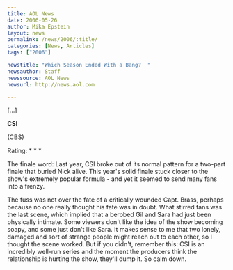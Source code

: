 ```yaml
---
title: AOL News
date: 2006-05-26
author: Mika Epstein
layout: news
permalink: /news/2006/:title/
categories: [News, Articles]
tags: ["2006"]

newstitle: "Which Season Ended With a Bang?  "
newsauthor: Staff  
newssource: AOL News  
newsurl: http://news.aol.com  

---
```


[...]

**CSI**  
  
(CBS)  
  
Rating: \* \* *

The finale word: Last year, CSI broke out of its normal pattern for a two-part finale that buried Nick alive. This year's solid finale stuck closer to the show's extremely popular formula - and yet it seemed to send many fans into a frenzy.

The fuss was not over the fate of a critically wounded Capt. Brass, perhaps because no one really thought his fate was in doubt. What stirred fans was the last scene, which implied that a berobed Gil and Sara had just been physically intimate. Some viewers don't like the idea of the show becoming soapy, and some just don't like Sara.
It makes sense to me that two lonely, damaged and sort of strange people might reach out to each other, so I thought the scene worked. But if you didn't, remember this: CSI is an incredibly well-run series and the moment the producers think the relationship is hurting the show, they'll dump it. So calm down.
